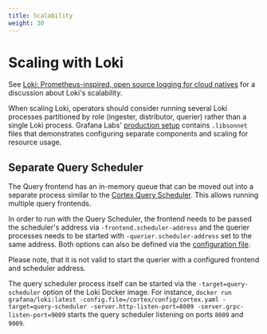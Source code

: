 ```yaml
---
title: Scalability
weight: 30
---
```

# Scaling with Loki

See [Loki: Prometheus-inspired, open source logging for cloud natives](https://grafana.com/blog/2018/12/12/loki-prometheus-inspired-open-source-logging-for-cloud-natives/)
for a discussion about Loki's scalability.

When scaling Loki, operators should consider running several Loki processes
partitioned by role (ingester, distributor, querier) rather than a single Loki
process. Grafana Labs' [production setup](https://github.com/grafana/loki/blob/master/production/ksonnet/loki)
contains `.libsonnet` files that demonstrates configuring separate components
and scaling for resource usage.

## Separate Query Scheduler

The Query frontend has an in-memory queue that can be moved out into a separate process similar to the [Cortex Query Scheduler](https://cortexmetrics.io/docs/operations/scaling-query-frontend/#query-scheduler). This allows running multiple query frontends.

In order to run with the Query Scheduler, the frontend needs to be passed the scheduler's address via `-frontend.scheduler-address` and the querier processes needs to be started with `-querier.scheduler-address` set to the same address. Both options can also be defined via the [configuration file](../configuration).

Please note, that it is not valid to start the querier with a configured frontend and scheduler address. 

The query scheduler process itself can be started via the `-target=query-scheduler` option of the Loki Docker image. For instance, `docker run grafana/loki:latest -config.file=/cortex/config/cortex.yaml -target=query-scheduler -server.http-listen-port=8009 -server.grpc-listen-port=9009` starts the query scheduler listening on ports `8009` and `9009`.
